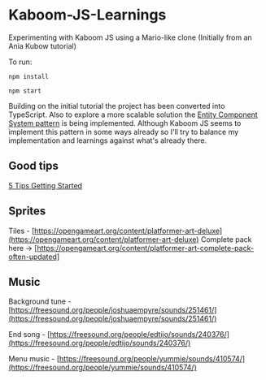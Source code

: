 # Kaboom-JS-Learnings

Experimenting with Kaboom JS using a Mario-like clone (Initially from an Ania Kubow tutorial)

To run:

`npm install`

`npm start`

Building on the initial tutorial the project has been converted into TypeScript. Also to explore a more scalable solution the [Entity Component System pattern](https://en.wikipedia.org/wiki/Entity_component_system) is being implemented. Although Kaboom JS seems to implement this pattern in some ways already so I'll try to balance my implementation and learnings against what's already there.

## Good tips

[5 Tips Getting Started](https://blog.ourcade.co/posts/2021/5-tips-getting-started-kaboom-js/)

## Sprites

Tiles - [https://opengameart.org/content/platformer-art-deluxe](https://opengameart.org/content/platformer-art-deluxe)
Complete pack here -> [https://opengameart.org/content/platformer-art-complete-pack-often-updated]

## Music

Background tune - [https://freesound.org/people/joshuaempyre/sounds/251461/](https://freesound.org/people/joshuaempyre/sounds/251461/)

End song - [https://freesound.org/people/edtijo/sounds/240376/](https://freesound.org/people/edtijo/sounds/240376/)

Menu music - [https://freesound.org/people/yummie/sounds/410574/](https://freesound.org/people/yummie/sounds/410574/)
